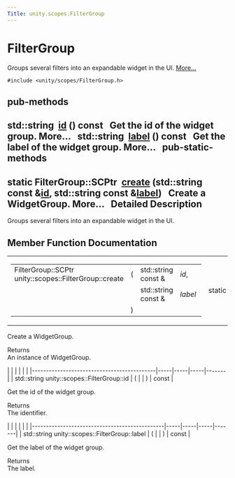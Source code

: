 ```yaml
---
Title: unity.scopes.FilterGroup
---
```

        
FilterGroup
===========

Groups several filters into an expandable widget in the UI. [More...](#details)

`#include <unity/scopes/FilterGroup.h>`

pub-methods
------------------------------------------------------

std::string 
<a href="#a0a42c7ad65a4115dfdfbdf2aa32a6ca4">id</a> () const
 
Get the id of the widget group. More...
 
std::string 
<a href="#aef99f5048cc090da4b96f68c39020f44">label</a> () const
 
Get the label of the widget group. More...
 
pub-static-methods
--------------------------------------------------------------------

static FilterGroup::SCPtr 
<a href="#a8438bee537e5b4624875233f9e6ad4a9">create</a> (std::string const &<a href="#a0a42c7ad65a4115dfdfbdf2aa32a6ca4">id</a>, std::string const &<a href="#aef99f5048cc090da4b96f68c39020f44">label</a>)
 
Create a WidgetGroup. More...
 
<span id="details"></span>
Detailed Description
--------------------

Groups several filters into an expandable widget in the UI.

Member Function Documentation
-----------------------------

<span id="a8438bee537e5b4624875233f9e6ad4a9" class="anchor"></span>
<table>
<colgroup>
<col width="50%" />
<col width="50%" />
</colgroup>
<tbody>
<tr class="odd">
<td><table>
<tbody>
<tr class="odd">
<td>FilterGroup::SCPtr unity::scopes::FilterGroup::create</td>
<td>(</td>
<td>std::string const &amp; </td>
<td><em>id</em>,</td>
</tr>
<tr class="even">
<td></td>
<td></td>
<td>std::string const &amp; </td>
<td><em>label</em> </td>
</tr>
<tr class="odd">
<td></td>
<td>)</td>
<td></td>
<td></td>
</tr>
</tbody>
</table></td>
<td><span class="mlabels"><span class="mlabel">static</span></span></td>
</tr>
</tbody>
</table>

Create a WidgetGroup.

Returns  
An instance of WidgetGroup.

<span id="a0a42c7ad65a4115dfdfbdf2aa32a6ca4" class="anchor"></span>
|                                            |     |     |     |       |
|--------------------------------------------|-----|-----|-----|-------|
| std::string unity::scopes::FilterGroup::id | (   |     | )   | const |

Get the id of the widget group.

Returns  
The identifier.

<span id="aef99f5048cc090da4b96f68c39020f44" class="anchor"></span>
|                                               |     |     |     |       |
|-----------------------------------------------|-----|-----|-----|-------|
| std::string unity::scopes::FilterGroup::label | (   |     | )   | const |

Get the label of the widget group.

Returns  
The label.

